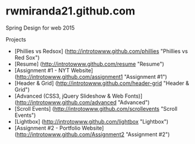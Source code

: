# rwmiranda21.github.com

Spring Design for web 2015

Projects
* [Phillies vs Redsox] (http://introtowww.github.com/phillies "Phillies vs Red Sox")
* [Resume] (http://introtowww.github.com/resume "Resume")
* [Assignment #1 - NYT Website] (http://introtowww.github.com/assignment1 "Assignment #1")
* [Header & Grid] (http://introtowww.github.com/header-grid "Header & Grid")
* [Advanced (CSS3, jQuery Slideshow & Web Fonts)] (http://introtowww.github.com/advanced "Advanced")
* [Scroll Events] (http://introtowww.github.com/scrollevents "Scroll Events")
* [Lightbox] (http://introtowww.github.com/lightbox "Lightbox")
* [Assignment #2 - Portfolio Website] (http://introtowww.github.com/Assignment2 "Assignment #2")